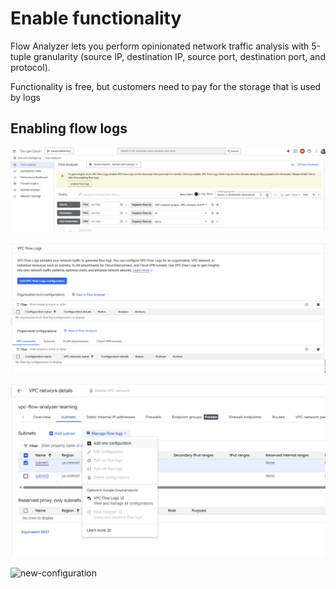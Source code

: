 # Enable functionality

Flow Analyzer lets you perform opinionated network traffic analysis with 5-tuple granularity (source IP, destination IP, source port, destination port, and protocol).

Functionality is free, but customers need to pay for the storage that is used by logs 

## Enabling flow logs

![enable-flow-logs](./images/enable-flow-logs.png)

![add-vpc-flow-logs-configuration](./images/add-vpc-flow-logs-configuration.png)

![flow-log-config](./images/flow-log-config.png)

![new-configuration](./images/new-configuration.pngs)